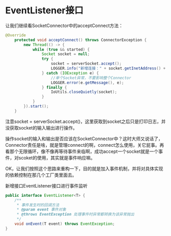 # EventListener接口

让我们继续看SocketConnector中的acceptConnect方法：

```java
@Override
    protected void acceptConnect() throws ConnectorException {
        new Thread(() -> {
            while (true && started) {
                Socket socket = null;
                try {
                    socket = serverSocket.accept();
                    LOGGER.info("新增连接：" + socket.getInetAddress() + ":" + socket.getPort());
                } catch (IOException e) {
                    //单个Socket异常，不要影响整个Connector
                    LOGGER.error(e.getMessage(), e);
                } finally {
                    IoUtils.closeQuietly(socket);
                }
            }
        }).start();
    }
```

注意socket = serverSocket.accept\(\)，这里获取到socket之后只是打印日志，并没获取socket的输入输出进行操作。

操作socket的输入和输出是否应该在SocketConnector中？这时大师又说话了，Connector责任是啥，就是管理connect的啊，connect怎么使用，关它屁事。再看那个无限循环，像不像再等待事件来临啊，成功accept一个socket就是一个事件，对scoket的使用，其实就是事件响应嘛。

OK，让我们按照这个思路来重构一下，目的就是加入事件机制，并将对具体实现的依赖控制在那几个工厂类里面去。

新增接口EventListener接口进行事件监听

```java
public interface EventListener<T> {
    /**
     * 事件发生时的回调方法
     * @param event 事件对象
     * @throws EventException 处理事件时异常都转换为该异常抛出
     */
    void onEvent(T event) throws EventException;
}
```



